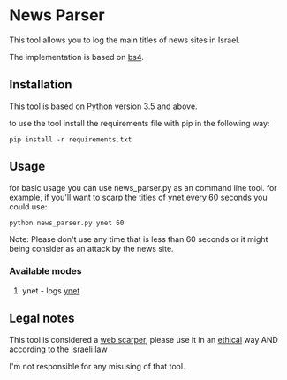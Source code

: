 # News Parser
This tool allows you to log the main titles of news sites in Israel.

The implementation is based on [bs4](https://www.crummy.com/software/BeautifulSoup/bs4/doc/).

## Installation
This tool is based on Python version 3.5 and above.

to use the tool install the requirements file with pip in the following way:
```
pip install -r requirements.txt 
```

## Usage
for basic usage you can use news_parser.py as an command line tool. 
for example, if you'll want to scarp the titles of ynet every 60 seconds you could use:
```
python news_parser.py ynet 60
```
Note: Please don't use any time that is less than 60 seconds or it might being consider as an attack by the news site.

### Available modes
1. ynet - logs [ynet](https://www.ynet.co.il/home/0,7340,L-8,00.html)

Legal notes
---------------------------------------
This tool is considered a [web scarper](https://en.wikipedia.org/wiki/Web_scraping), 
please use it in an [ethical](https://towardsdatascience.com/ethics-in-web-scraping-b96b18136f01) way 
AND according to the [Israeli law](http://legalstart.idc.ac.il/he/web-scraping-%D7%91%D7%93%D7%99%D7%9F-%D7%94%D7%99%D7%A9%D7%A8%D7%90%D7%9C%D7%99/)

I'm not responsible for any misusing of that tool.